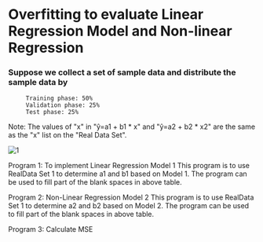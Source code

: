 # Overfitting to evaluate Linear Regression Model and Non-linear Regression

### Suppose we collect a set of sample data and distribute the sample data by

         Training phase: 50%
         Validation phase: 25%
         Test phase: 25%
         
Note: The values of "x" in "ŷ=a1 + b1 * x" and "ŷ=a2 + b2 * x2" are the same as the "x" list on the "Real Data Set".

![1](https://user-images.githubusercontent.com/81066837/120603272-af98c180-c400-11eb-99e4-9fc3d64c6370.png)


Program 1: To implement Linear Regression Model 1
         This program is to use RealData Set 1 to determine a1 and b1 based on Model 1.
         The program can be used to fill part of the blank spaces in above table.

Program 2: Non-Linear Regression Model 2
         This program is to use RealData Set 1 to determine a2 and b2 based on Model 2.
         The program can be used to fill part of the blank spaces in above table.

Program 3: Calculate MSE





